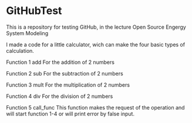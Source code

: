 # GitHubTest
This is a repository for testing GitHub, in the lecture Open Source Engergy System Modeling

I made a code for a little calculator, wich can make the four basic types of calculation.

Function 1  add
    For the addition of 2 numbers

Function 2 sub
    For the subtraction of 2 numbers

Function 3 mult
    For the multiplication of 2 numbers

Function 4 div
    For the division of 2 numbers

Function 5 call_func
    This function makes the request of the operation and will start function 1-4 or will print error by false input.
    